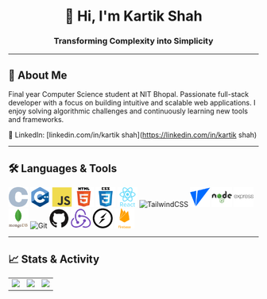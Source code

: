 <!-- GitHub Profile README for Kartik Shah -->

<div align="center">

# 👋 Hi, I'm Kartik Shah  
### Transforming Complexity into Simplicity

</div>

---

## 🚀 About Me
Final year Computer Science student at NIT Bhopal. Passionate full-stack developer with a focus on building intuitive and scalable web applications. I enjoy solving algorithmic challenges and continuously learning new tools and frameworks.

📌 LinkedIn: [linkedin.com/in/kartik shah](https://linkedin.com/in/kartik shah)

---

## 🛠️ Languages & Tools

<p align="left">
  <!-- Core languages -->
  <img src="https://raw.githubusercontent.com/devicons/devicon/master/icons/c/c-original.svg" alt="C" width="40" height="40"/>
  <img src="https://raw.githubusercontent.com/devicons/devicon/master/icons/cplusplus/cplusplus-original.svg" alt="C++" width="40" height="40"/>
  <img src="https://raw.githubusercontent.com/devicons/devicon/master/icons/javascript/javascript-original.svg" alt="JavaScript" width="40" height="40"/>
  <img src="https://raw.githubusercontent.com/devicons/devicon/master/icons/html5/html5-original-wordmark.svg" alt="HTML5" width="40" height="40"/>
  <img src="https://raw.githubusercontent.com/devicons/devicon/master/icons/css3/css3-original-wordmark.svg" alt="CSS3" width="40" height="40"/>

  <!-- Frontend -->
  <img src="https://raw.githubusercontent.com/devicons/devicon/master/icons/react/react-original-wordmark.svg" alt="React" width="40" height="40"/>
  <img src="https://www.vectorlogo.zone/logos/tailwindcss/tailwindcss-icon.svg" alt="TailwindCSS" width="40" height="40"/>
  <img src="https://raw.githubusercontent.com/devicons/devicon/master/icons/vite/vite-original.svg" alt="Vite" width="40" height="40"/>

  <!-- Backend -->
  <img src="https://raw.githubusercontent.com/devicons/devicon/master/icons/nodejs/nodejs-original-wordmark.svg" alt="Node.js" width="40" height="40"/>
  <img src="https://raw.githubusercontent.com/devicons/devicon/master/icons/express/express-original-wordmark.svg" alt="Express.js" width="40" height="40"/>

  <!-- Database -->
  <img src="https://raw.githubusercontent.com/devicons/devicon/master/icons/mongodb/mongodb-original-wordmark.svg" alt="MongoDB" width="40" height="40"/>

  <!-- Version Control / CI -->
  <img src="https://www.vectorlogo.zone/logos/git-scm/git-scm-icon.svg" alt="Git" width="40" height="40"/>
  <img src="https://raw.githubusercontent.com/devicons/devicon/master/icons/github/github-original.svg" alt="GitHub" width="40" height="40"/>

  <!-- State Management & Realtime -->
  <img src="https://raw.githubusercontent.com/devicons/devicon/master/icons/redux/redux-original.svg" alt="Redux" width="40" height="40"/>
  <img src="https://raw.githubusercontent.com/devicons/devicon/master/icons/socketio/socketio-original.svg" alt="Socket.io" width="40" height="40"/>
  <img src="https://raw.githubusercontent.com/devicons/devicon/master/icons/firebase/firebase-plain-wordmark.svg" alt="Firebase" width="40" height="40"/>
</p>

---

## 📈 Stats & Activity

<table>
  <tr>
    <td>
      <img src="https://leetcard.jacoblin.cool/tesla69?theme=light&font=Baloo+Bhai&ext=activity" width="275" />
    </td>
    <td>
      <img src="https://codeforces-readme-stats.vercel.app/api/card?username=tesla.69" width="275" />
    </td>
    <td>
      <img src="https://github-readme-streak-stats.herokuapp.com/?user=tesla-69&theme=default" width="275" />
    </td>
  </tr>
</table>
